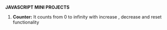 **JAVASCRIPT MINI PROJECTS**
<ol>
<li><b>Counter:</b> It counts from  0 to infinity  with increase , decrease and reset functionality</li>
</ol>

